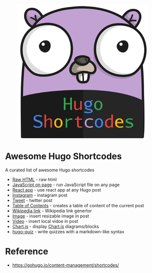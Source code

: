 <div align="center">
	<div>
		<img src="media/logo.jpg" alt="Awesome Hugo Shortcodes">
		<br>
	</div>
</div>

# Awesome Hugo Shortcodes 

A curated list of awesome Hugo shortcodes

- [Raw HTML](shortcodes/rawhtml) - raw html
- [JavaScript on page](shortcodes/js_block) - run JavaScript file on any page
- [React app](shortcodes/reactblock) - use react app at any Hugo post
- [Instagram](shortcodes/instagram) - instagram post
- [Tweet](shortcodes/tweet) - twitter post
- [Table of Contents](shortcodes/toc) - creates a table of content of the current post
- [Wikipedia link](shortcodes/wikilink) - Wikipedia link genertor
- [Image](shortcodes/img) - insert resizable image in post
- [Video](shortcodes/video) - insert local vidoe in post
- [Chart.js](shortcodes/chart) - display [Chart.js](https://www.chartjs.org/) diagrams/blocks
- [hugo-quiz](https://github.com/bonartm/hugo-quiz) - write quizzes with a markdown-like syntax


# Reference

- https://gohugo.io/content-management/shortcodes/
